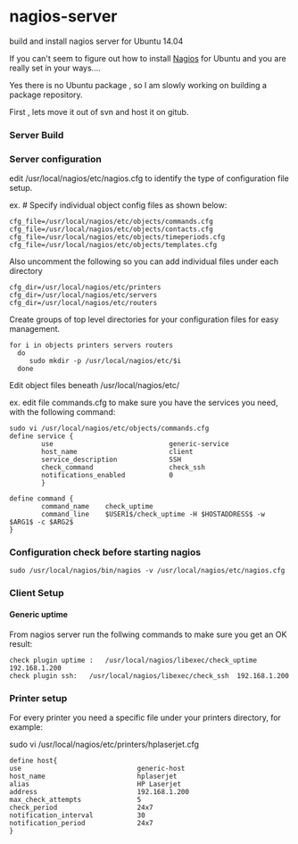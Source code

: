 # nagios-server 
  build and install nagios server for Ubuntu 14.04 
  
  If you can't seem to figure out how to install [Nagios](http://www.nagios.com/legal/licenses/)
  for Ubuntu and you are really set in your ways....

  Yes there is no Ubuntu package , so I am slowly working on building a package repository.

  First , lets move it out of svn and host it on gitub.

 
### Server Build




### Server configuration
edit /usr/local/nagios/etc/nagios.cfg to identify the type of configuration file setup.

ex. # Specify individual object config files as shown below:
```
cfg_file=/usr/local/nagios/etc/objects/commands.cfg
cfg_file=/usr/local/nagios/etc/objects/contacts.cfg
cfg_file=/usr/local/nagios/etc/objects/timeperiods.cfg
cfg_file=/usr/local/nagios/etc/objects/templates.cfg
```

Also uncomment the following so you can add individual files under each directory
```
cfg_dir=/usr/local/nagios/etc/printers
cfg_dir=/usr/local/nagios/etc/servers
cfg_dir=/usr/local/nagios/etc/routers
```

Create groups of top level directories for your configuration files for easy management.

```
for i in objects printers servers routers
  do
     sudo mkdir -p /usr/local/nagios/etc/$i
  done
```

Edit object files beneath /usr/local/nagios/etc/  

ex. edit file commands.cfg to make sure you have the services you need, with the following command:
```
sudo vi /usr/local/nagios/etc/objects/commands.cfg 
define service {
        use                             generic-service
        host_name                       client
        service_description             SSH
        check_command                   check_ssh
        notifications_enabled           0
        }

define command {
        command_name    check_uptime
        command_line    $USER1$/check_uptime -H $HOSTADDRESS$ -w $ARG1$ -c $ARG2$
}

```

### Configuration check before starting nagios
```
sudo /usr/local/nagios/bin/nagios -v /usr/local/nagios/etc/nagios.cfg
```



### Client Setup

#### Generic uptime

From nagios server run the follwing commands to make sure you get an OK result:

```
check plugin uptime : 	/usr/local/nagios/libexec/check_uptime 192.168.1.200
check plugin ssh:	/usr/local/nagios/libexec/check_ssh  192.168.1.200
```


### Printer setup

For every printer you need a specific file under your printers directory, for example:

sudo vi /usr/local/nagios/etc/printers/hplaserjet.cfg

```
define host{
use                             generic-host
host_name                       hplaserjet
alias                           HP Laserjet
address                         192.168.1.200
max_check_attempts              5
check_period                    24x7
notification_interval           30
notification_period             24x7
}
```



